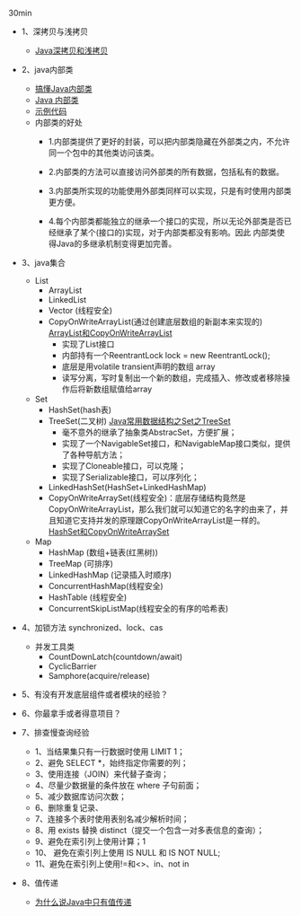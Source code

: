 30min

- 1、深拷贝与浅拷贝
    - [Java深拷贝和浅拷贝](https://juejin.im/post/5c988a7ef265da6116246d11)
- 2、java内部类
    - [搞懂Java内部类](https://juejin.im/post/5a903ef96fb9a063435ef0c8)
    - [Java 内部类](http://www.caodahua.cn/detail/17/)
    - [示例代码](https://github.com/sanwancoder/JavaStudy/tree/master/src/com/wyfdc/go/javabase/inner_class)
    - 内部类的好处
        - 1.内部类提供了更好的封装，可以把内部类隐藏在外部类之内，不允许同一个包中的其他类访问该类。

        - 2.内部类的方法可以直接访问外部类的所有数据，包括私有的数据。

        - 3.内部类所实现的功能使用外部类同样可以实现，只是有时使用内部类更方便。

        - 4.每个内部类都能独立的继承一个接口的实现，所以无论外部类是否已经继承了某个(接口的)实现，对于内部类都没有影响。因此     内部类使得Java的多继承机制变得更加完善。
- 3、java集合
    - List
        - ArrayList
        - LinkedList
        - Vector (线程安全)
        - CopyOnWriteArrayList(通过创建底层数组的新副本来实现的) [ArrayList和CopyOnWriteArrayList](https://blog.csdn.net/u011812294/article/details/77600177)
            - 实现了List接口
            - 内部持有一个ReentrantLock lock = new ReentrantLock();
            - 底层是用volatile transient声明的数组 array
            - 读写分离，写时复制出一个新的数组，完成插入、修改或者移除操作后将新数组赋值给array
    - Set
        - HashSet(hash表)
        - TreeSet(二叉树) [Java常用数据结构之Set之TreeSet](https://juejin.im/post/5bfb6d8ff265da610e7fc2da)
            - 毫不意外的继承了抽象类AbstracSet，方便扩展；
            - 实现了一个NavigableSet接口，和NavigableMap接口类似，提供了各种导航方法；
            - 实现了Cloneable接口，可以克隆；
            - 实现了Serializable接口，可以序列化；
        - LinkedHashSet(HashSet+LinkedHashMap)
        - CopyOnWriteArraySet(线程安全)：底层存储结构竟然是CopyOnWriteArrayList，那么我们就可以知道它的名字的由来了，并且知道它支持并发的原理跟CopyOnWriteArrayList是一样的。 [HashSet和CopyOnWriteArraySet](https://www.jianshu.com/p/f55bf8a8520e)
    - Map
        - HashMap (数组+链表(红黑树))
        - TreeMap (可排序)
        - LinkedHashMap (记录插入时顺序)
        - ConcurrentHashMap(线程安全)
        - HashTable (线程安全)
        - ConcurrentSkipListMap(线程安全的有序的哈希表)
     
- 4、加锁方法 synchronized、lock、cas
    - 并发工具类
        - CountDownLatch(countdown/await)
        - CyclicBarrier
        - Samphore(acquire/release)
- 5、有没有开发底层组件或者模块的经验？
- 6、你最拿手或者得意项目？
- 7、排查慢查询经验 
    - 1、当结果集只有一行数据时使用 LIMIT 1；
    - 2、避免 SELECT *，始终指定你需要的列；
    - 3、使用连接（JOIN）来代替子查询； 
    - 4、尽量少数据量的条件放在 where 子句前面；
    - 5、减少数据库访问次数；
    - 6、删除重复记录、
    - 7、连接多个表时使用表别名减少解析时间；
    - 8、用 exists 替换 distinct（提交一个包含一对多表信息的查询）；
    - 9、避免在索引列上使用计算；1
    - 10、 避免在索引列上使用 IS NULL 和 IS NOT NULL;
    - 11、避免在索引列上使用!=和<>、in、not in
- 8、值传递
    - [为什么说Java中只有值传递](https://blog.csdn.net/bjweimengshu/article/details/79799485)